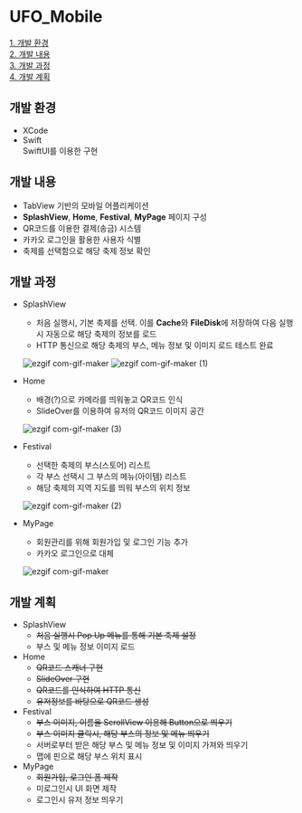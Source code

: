 # UFO_Mobile

[1. 개발 환경](#개발-환경)    
[2. 개발 내용](#개발-내용)    
[3. 개발 과정](#개발-과정)       
[4. 개발 계획](#개발-계획) 

## 개발 환경
* XCode
* Swift     
SwiftUI를 이용한 구현

## 개발 내용
* TabView 기반의 모바일 어플리케이션
* **SplashView**, **Home**, **Festival**, **MyPage** 페이지 구성
* QR코드를 이용한 결제(송금) 시스템
* 카카오 로그인을 활용한 사용자 식별
* 축제를 선택함으로 해당 축제 정보 확인

## 개발 과정
* SplashView
    * 처음 실행시, 기본 축제를 선택. 이를 **Cache**와 **FileDisk**에 저장하여 다음 실행시 자동으로 해당 축제의 정보를 로드
    * HTTP 통신으로 해당 축제의 부스, 메뉴 정보 및 이미지 로드 테스트 완료

    ![ezgif com-gif-maker](https://user-images.githubusercontent.com/27637757/97952774-db5bb680-1de1-11eb-9cd6-3c4ee1219e94.gif) ![ezgif com-gif-maker (1)](https://user-images.githubusercontent.com/27637757/97952991-80768f00-1de2-11eb-8def-cb2558273425.gif)
* Home
    * 배경(?)으로 카메라를 띄워놓고 QR코드 인식
    * SlideOver를 이용하여 유저의 QR코드 이미지 공간 

    ![ezgif com-gif-maker (3)](https://user-images.githubusercontent.com/27637757/97953215-2aeeb200-1de3-11eb-9ca6-7b0d39713fb9.gif)

* Festival
    * 선택한 축제의 부스(스토어) 리스트
    * 각 부스 선택시 그 부스의 메뉴(아이템) 리스트
    * 해당 축제의 지역 지도를 띄워 부스의 위치 정보 
    
    ![ezgif com-gif-maker (2)](https://user-images.githubusercontent.com/27637757/97953098-e2cf8f80-1de2-11eb-9c3e-054ab881c3f1.gif)
* MyPage
    * 회원관리를 위해 회원가입 및 로그인 기능 추가
    * 카카오 로그인으로 대체

    ![ezgif com-gif-maker](https://user-images.githubusercontent.com/27637757/97953361-920c6680-1de3-11eb-9653-ed6d0821cf95.png)

## 개발 계획
* SplashView
    * ~~처음 실행시 Pop Up 메뉴를 통해 기본 축제 설정~~
    * 부스 및 메뉴 정보 이미지 로드
* Home
    * ~~QR코드 스캐너 구현~~
    * ~~SlideOver 구현~~
    * ~~QR코드를 인식하여 HTTP 통신~~
    * ~~유저정보를 바탕으로 QR코드 생성~~
* Festival
    * ~~부스 이미지, 이름을 ScrollView 이용해 Button으로 띄우기~~
    * ~~부스 이미지 클릭시, 해당 부스의 정보 및 메뉴 띄우기~~
    * 서버로부터 받은 해당 부스 및 메뉴 정보 및 이미지 가져와 띄우기
    * 맵에 핀으로 해당 부스 위치 표시
* MyPage
    * ~~회원가입, 로그인 폼 제작~~
    * 미로그인시 UI 화면 제작
    * 로그인시 유저 정보 띄우기

